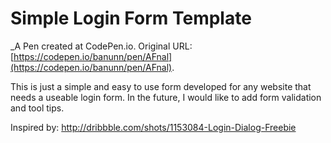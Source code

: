 # Simple Login Form Template
 _A Pen created at CodePen.io. Original URL: [https://codepen.io/banunn/pen/AFnal](https://codepen.io/banunn/pen/AFnal).

 This is just a simple and easy to use form developed for any website that needs a useable login form. In the future, I would like to add form validation and tool tips. 

Inspired by: http://dribbble.com/shots/1153084-Login-Dialog-Freebie